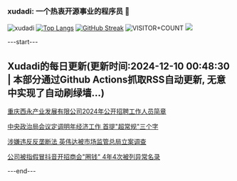 ### xudadi: 一个热衷开源事业的程序员 👋

![xudadi](https://github-readme-stats-git-masterorgs-github-readme-stats-team.vercel.app/api?username=xudadi)
[![Top Langs](https://github-readme-stats.vercel.app/api/top-langs/?username=xudadi)](https://github.com/anuraghazra/github-readme-stats)
[![GitHub Streak](https://streak-stats.demolab.com?user=xudadi&locale=zh_Hans)](https://git.io/streak-stats)
![VISITOR+COUNT](https://komarev.com/ghpvc/?username=xudadi&label=VISITOR+COUNT)
![](https://raw.githubusercontent.com/xudadi/xudadi/main/assets/github-contribution-grid-snake.svg)


---start---

## Xudadi的每日更新(更新时间:2024-12-10 00:48:30 | 本部分通过Github Actions抓取RSS自动更新, 无意中实现了自动刷绿墙...)

[重庆西永产业发展有限公司2024年公开招聘工作人员简章](https://www.gongkaoleida.com/article/2223971)

[中央政治局会议定调明年经济工作 首提"超常规"三个字](https://m.163.com/news/article/JJ063AFG0519DDQ2.html)

[涉嫌违反反垄断法 英伟达被市场监管总局立案调查](https://m.163.com/news/article/JJ07GANF000189PS.html)

[公司被指假冒抖音开招商会"圈钱" 4年4次被列异常名录](https://m.163.com/news/article/JJ05GI4J0514R9P4.html)

---end---
